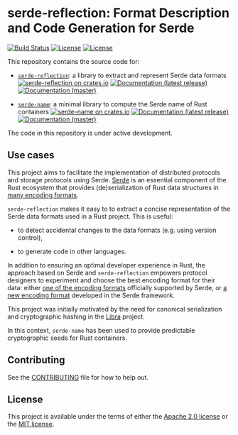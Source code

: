 # serde-reflection: Format Description and Code Generation for Serde

[![Build Status](https://circleci.com/gh/facebookincubator/serde-reflection/tree/master.svg?style=shield&circle-token=4380502426d703f8f000b5467195728e5e8e4ff5)](https://circleci.com/gh/facebookincubator/serde-reflection/tree/master)
[![License](https://img.shields.io/badge/license-Apache-green.svg)](LICENSE-APACHE)
[![License](https://img.shields.io/badge/license-MIT-green.svg)](LICENSE-MIT)

This repository contains the source code for:

* [`serde-reflection`](serde-reflection): a library to extract and represent Serde data formats [![serde-reflection on crates.io](https://img.shields.io/crates/v/serde-reflection)](https://crates.io/crates/serde-reflection) [![Documentation (latest release)](https://docs.rs/serde-reflection/badge.svg)](https://docs.rs/serde-reflection/) [![Documentation (master)](https://img.shields.io/badge/docs-master-59f)](https://facebookincubator.github.io/serde-reflection/serde_reflection/)

* [`serde-name`](serde-name): a minimal library to compute the Serde name of Rust containers [![serde-name on crates.io](https://img.shields.io/crates/v/serde-name)](https://crates.io/crates/serde-name) [![Documentation (latest release)](https://docs.rs/serde-name/badge.svg)](https://docs.rs/serde-name/) [![Documentation (master)](https://img.shields.io/badge/docs-master-59f)](https://facebookincubator.github.io/serde-reflection/serde_name/)

The code in this repository is under active development.

## Use cases

This project aims to facilitate the implementation of distributed protocols and storage protocols using Serde. [Serde](https://serde.rs/) is an essential component of the Rust ecosystem that provides (de)serialization of Rust data structures in [many encoding formats](https://serde.rs/#data-formats).

`serde-reflection` makes it easy to to extract a concise representation of the Serde data formats used in a Rust project. This is useful:

* to detect accidental changes to the data formats (e.g. using version control),

* to generate code in other languages.

In addition to ensuring an optimal developer experience in Rust, the approach based on Serde and `serde-reflection` empowers protocol designers to experiment and choose the best encoding format for their data: either [one of the encoding formats](https://serde.rs/#data-formats) officially supported by Serde, or [a new encoding format](https://serde.rs/data-format.html) developed in the Serde framework.

This project was initially motivated by the need for canonical serialization and cryptographic hashing in the [Libra](https://github.com/libra/libra) project.

In this context, `serde-name` has been used to provide predictable cryptographic seeds for Rust containers.

## Contributing

See the [CONTRIBUTING](CONTRIBUTING.md) file for how to help out.

## License

This project is available under the terms of either the [Apache 2.0 license](LICENSE-APACHE) or the [MIT license](LICENSE-MIT).

